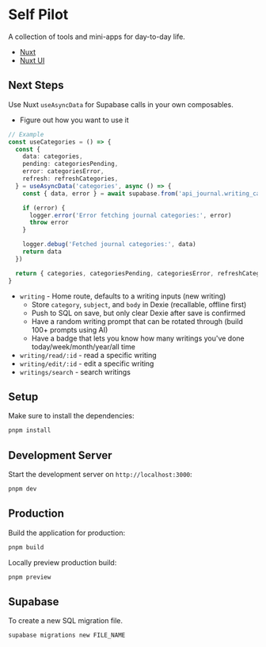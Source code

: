 # Self Pilot

A collection of tools and mini-apps for day-to-day life.

- [Nuxt](https://nuxt.com/docs/4.x/)
- [Nuxt UI](https://ui.nuxt.com/)

## Next Steps

Use Nuxt `useAsyncData` for Supabase calls in your own composables.

- Figure out how you want to use it

```ts
// Example
const useCategories = () => {
  const {
    data: categories,
    pending: categoriesPending,
    error: categoriesError,
    refresh: refreshCategories,
  } = useAsyncData('categories', async () => {
    const { data, error } = await supabase.from('api_journal.writing_categories_view').select('*')

    if (error) {
      logger.error('Error fetching journal categories:', error)
      throw error
    }

    logger.debug('Fetched journal categories:', data)
    return data
  })

  return { categories, categoriesPending, categoriesError, refreshCategories }
}
```

- `writing` - Home route, defaults to a writing inputs (new writing)
  - Store `category`, `subject`, and `body` in Dexie (recallable, offline first)
  - Push to SQL on save, but only clear Dexie after save is confirmed
  - Have a random writing prompt that can be rotated through (build 100+ prompts using AI)
  - Have a badge that lets you know how many writings you've done today/week/month/year/all time
- `writing/read/:id` - read a specific writing
- `writing/edit/:id` - edit a specific writing
- `writings/search` - search writings

## Setup

Make sure to install the dependencies:

```bash
pnpm install
```

## Development Server

Start the development server on `http://localhost:3000`:

```bash
pnpm dev
```

## Production

Build the application for production:

```bash
pnpm build
```

Locally preview production build:

```bash
pnpm preview
```

## Supabase

To create a new SQL migration file.

```sh
supabase migrations new FILE_NAME
```

